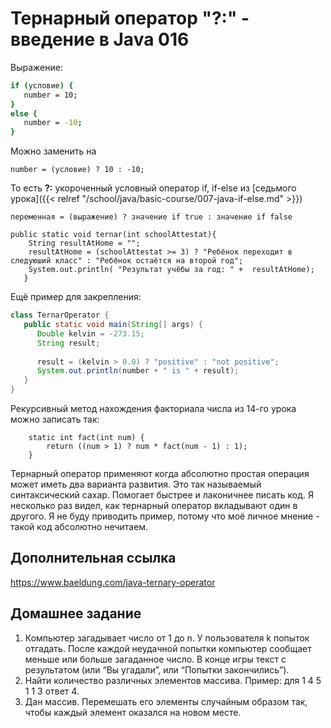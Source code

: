 # Тернарный оператор "?:" - введение в Java 016

Выражение:

```bash
if (условие) {
   number = 10;
}
else {
   number = -10;
}
```

Можно заменить на

```
number = (условие) ? 10 : -10;
```

То есть **?:** укороченный условный оператор if, if-else из [седьмого урока]({{< relref "/school/java/basic-course/007-java-if-else.md" >}})


```
переменная = (выражение) ? значение if true : значение if false
```

```
public static void ternar(int schoolАttestat){
    String resultAtHome = "";
    resultAtHome = (schoolАttestat >= 3) ? "Ребёнок переходит в следуюший класс" : "Ребёнок остаётся на второй год";
    System.out.println( "Результат учёбы за год: " +  resultAtHome);
   }
```

Ещё пример для закрепления:

```Java
class TernarOperator {
   public static void main(String[] args) {   
      Double kelvin = -273.15;
      String result;
      
      result = (kelvin > 0.0) ? "positive" : "not positive";
      System.out.println(number + " is " + result);
   }
}
```

Рекурсивный метод нахождения факториала числа из 14-го урока можно записать так:

```
    static int fact(int num) {
        return ((num > 1) ? num * fact(num - 1) : 1);
    }
```

Тернарный оператор применяют когда абсолютно простая операция может иметь два варианта развития. Это так называемый синтаксический сахар. Помогает быстрее и лаконичнее писать код.
Я несколько раз видел, как тернарный оператор вкладывают один в другого. Я не буду приводить пример, потому что моё личное мнение - такой код абсолютно нечитаем.

## Дополнительная ссылка

https://www.baeldung.com/java-ternary-operator

## Домашнее задание

1. Компьютер загадывает число от 1 до n. У пользователя k попыток отгадать. После каждой неудачной попытки компьютер сообщает меньше или больше загаданное число. В конце игры текст с результатом (или “Вы угадали”, или “Попытки закончились”).
2. Найти количество различных элементов массива. Пример: для 1 4 5 1 1 3 ответ 4.
3. Дан массив. Перемешать его элементы случайным образом так, чтобы каждый элемент оказался на новом месте.
